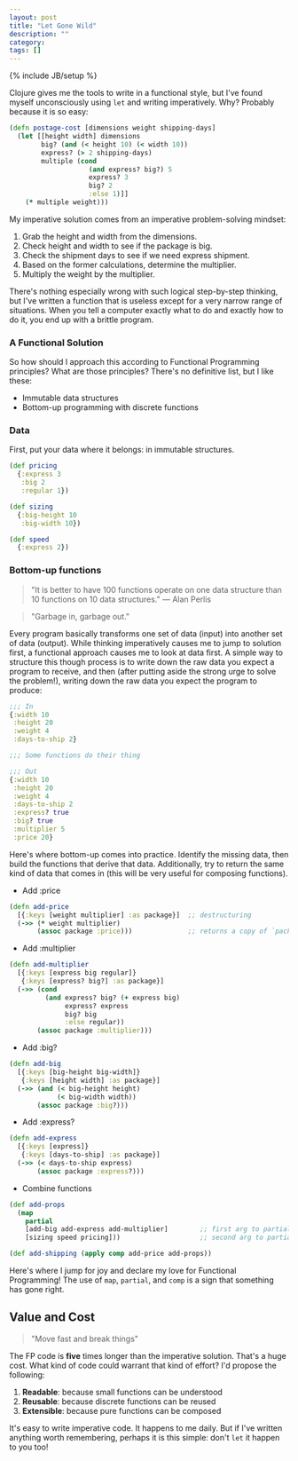 ```yaml
---
layout: post
title: "Let Gone Wild"
description: ""
category:
tags: []
---
```

{% include JB/setup %}

Clojure gives me the tools to write in a functional style, but I've found myself unconsciously using `let` and writing imperatively. Why? Probably because it is so easy:

```clj
(defn postage-cost [dimensions weight shipping-days]
  (let [[height width] dimensions
        big? (and (< height 10) (< width 10))
        express? (> 2 shipping-days)
        multiple (cond
                    (and express? big?) 5
                    express? 3
                    big? 2
                    :else 1)]]
    (* multiple weight)))
```

My imperative solution comes from an imperative problem-solving mindset:

1. Grab the height and width from the dimensions.
2. Check height and width to see if the package is big.
3. Check the shipment days to see if we need express shipment.
4. Based on the former calculations, determine the multiplier.
5. Multiply the weight by the multiplier.

There's nothing especially wrong with such logical step-by-step thinking, but I've written a function that is useless except for a very narrow range of situations. When you tell a computer exactly what to do and exactly how to do it, you end up with a brittle program.

### A Functional Solution

So how should I approach this according to Functional Programming principles? What are those principles? There's no definitive list, but I like these:

* Immutable data structures
* Bottom-up programming with discrete functions

### Data

First, put your data where it belongs: in immutable structures.

```clj
(def pricing
  {:express 3
   :big 2
   :regular 1})

(def sizing
  {:big-height 10
   :big-width 10})

(def speed
  {:express 2})
```

### Bottom-up functions

> "It is better to have 100 functions operate on one data structure than 10 functions on 10 data structures." — Alan Perlis

> "Garbage in, garbage out."

Every program basically transforms one set of data (input) into another set of data (output). While thinking imperatively causes me to jump to solution first, a functional approach causes me to look at data first. A simple way to structure this though process is to write down the raw data you expect a program to receive, and then (after putting aside the strong urge to solve the problem!), writing down the raw data you expect the program to produce:

```clj
;;; In
{:width 10
 :height 20
 :weight 4
 :days-to-ship 2}

;;; Some functions do their thing

;;; Out
{:width 10
 :height 20
 :weight 4
 :days-to-ship 2
 :express? true
 :big? true
 :multiplier 5
 :price 20}
```

Here's where bottom-up comes into practice. Identify the missing data, then build the functions that derive that data. Additionally, try to return the same kind of data that comes in (this will be very useful for composing functions).

* Add :price

```clj
(defn add-price
  [{:keys [weight multiplier] :as package}]  ;; destructuring
  (->> (* weight multiplier)
       (assoc package :price)))              ;; returns a copy of `package`
```

* Add :multiplier

```clj
(defn add-multiplier
  [{:keys [express big regular]}
   {:keys [express? big?] :as package}]
  (->> (cond
         (and express? big? (+ express big)
              express? express
              big? big
              :else regular))
       (assoc package :multiplier)))
```

* Add :big?

```clj
(defn add-big
  [{:keys [big-height big-width]}
   {:keys [height width] :as package}]
  (->> (and (< big-height height)
            (< big-width width))
       (assoc package :big?)))
```

* Add :express?

```clj
(defn add-express
  [{:keys [express]}
   {:keys [days-to-ship] :as package}]
  (->> (< days-to-ship express)
       (assoc package :express?)))
```

* Combine functions

```clj
(def add-props
  (map
    partial
    [add-big add-express add-multiplier]        ;; first arg to partial
    [sizing speed pricing]))                    ;; second arg to partial

(def add-shipping (apply comp add-price add-props))
```

Here's where I jump for joy and declare my love for Functional Programming! The use of `map`, `partial`, and `comp` is a sign that something has gone right.

## Value and Cost

> "Move fast and break things"

The FP code is **five** times longer than the imperative solution. That's a huge cost. What kind of code could warrant that kind of effort? I'd propose the following:

1. **Readable**: because small functions can be understood
2. **Reusable**: because discrete functions can be reused
3. **Extensible**: because pure functions can be composed

It's easy to write imperative code. It happens to me daily. But if I've written anything worth remembering, perhaps it is this simple: don't `let` it happen to you too!

